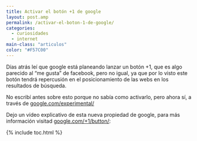 ```yaml
---
title: Activar el botón +1 de google
layout: post.amp
permalink: /activar-el-boton-1-de-google/
categories:
  - curiosidades
  - internet
main-class: "articulos"
color: "#F57C00"
---
```

Días atrás leí que google está planeando lanzar un botón +1, que es algo parecido al &#8220;me gusta&#8221; de facebook, pero no igual, ya que por lo visto este botón tendrá repercusión en el posicionamiento de las webs en los resultados de búsqueda.  

<!--ad-->

No escribí antes sobre esto porque no sabía como activarlo, pero ahora sí, a través de [google.com/experimental/][1]

Dejo un vídeo explicativo de esta nueva propiedad de google, para más información visitad [google.com/+1/button/][2]:





 [1]: http://www.google.com/experimental/
 [2]: http://www.google.com/+1/button/

{% include toc.html %}
